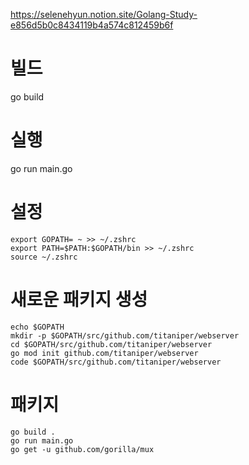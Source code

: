 https://selenehyun.notion.site/Golang-Study-e856d5b0c8434119b4a574c812459b6f

# 빌드
go build

# 실행
go run main.go

# 설정
```azure
export GOPATH= ~ >> ~/.zshrc
export PATH=$PATH:$GOPATH/bin >> ~/.zshrc
source ~/.zshrc
```

# 새로운 패키지 생성
```
echo $GOPATH
mkdir -p $GOPATH/src/github.com/titaniper/webserver
cd $GOPATH/src/github.com/titaniper/webserver
go mod init github.com/titaniper/webserver
code $GOPATH/src/github.com/titaniper/webserver
```

# 패키지
```
go build .
go run main.go
go get -u github.com/gorilla/mux
```